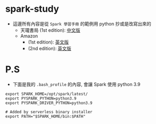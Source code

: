 # spark-study
- 這邊所有內容是從 `Spark 學習手冊` 的範例用 python 抄或是改寫出來的
  - 天瓏書局 (1st edition): [中文版](https://www.tenlong.com.tw/products/9789864760466)
  - Amazon
    - (1st edition): [英文版](https://www.amazon.com/Learning-Spark-Lightning-Fast-Data-Analysis/dp/1449358624) 
    - (2nd edition): [英文版](https://www.amazon.com/-/zh_TW/Jules-Damji-dp-1492050040/dp/1492050040/ref=dp_ob_title_bk)

# P.S
- 下面是我的 `.bash_profile` 的內容, 會讓 Spark 使用 python 3.9 

```
export SPARK_HOME=/opt/spark/latest/
export PYSPARK_PYTHON=python3.9
export PYSPARK_DRIVER_PYTHON=python3.9

# Added by serverless binary installer
export PATH="$SPARK_HOME/bin:$PATH"
```
